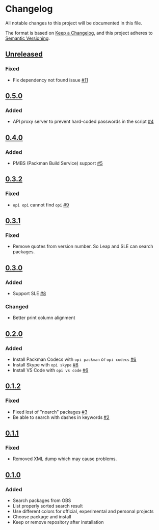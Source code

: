 # Changelog

All notable changes to this project will be documented in this file.

The format is based on [Keep a Changelog](https://keepachangelog.com/en/1.0.0/),
and this project adheres to [Semantic Versioning](https://semver.org/spec/v2.0.0.html).

## [Unreleased]

### Fixed

- Fix dependency not found issue [#11](https://github.com/openSUSE-zh/opi/issues/11)

## [0.5.0]

### Added

- API proxy server to prevent hard-coded passwords in the script [#4](https://github.com/openSUSE-zh/opi/issues/4)

## [0.4.0]

### Added

- PMBS (Packman Build Service) support [#5](https://github.com/openSUSE-zh/opi/issues/5)

## [0.3.2]

### Fixed

- `opi opi` cannot find `opi` [#9](https://github.com/openSUSE-zh/opi/issues/9)

## [0.3.1]

### Fixed

- Remove quotes from version number. So Leap and SLE can search packages.

## [0.3.0]

### Added

- Support SLE [#8](https://github.com/openSUSE-zh/opi/issues/8)

### Changed

- Better print column alignment

## [0.2.0]

### Added

- Install Packman Codecs with `opi packman` or `opi codecs` [#6](https://github.com/openSUSE-zh/opi/issues/6)
- Install Skype with `opi skype` [#6](https://github.com/openSUSE-zh/opi/issues/6)
- Install VS Code with `opi vs code` [#6](https://github.com/openSUSE-zh/opi/issues/6)

## [0.1.2]

### Fixed

- Fixed lost of "noarch" packages [#3](https://github.com/openSUSE-zh/opi/issues/3)
- Be able to search with dashes in keywords [#2](https://github.com/openSUSE-zh/opi/issues/3)

## [0.1.1]

### Fixed

- Removed XML dump which may cause problems.

## [0.1.0]

### Added

- Search packages from OBS
- List properly sorted search result
- Use different colors for official, experimental and personal projects
- Choose package and install
- Keep or remove repository after installation

[Unreleased]: https://github.com/openSUSE-zh/opi/compare/v0.5.0...HEAD
[0.5.0]: https://github.com/openSUSE-zh/opi/compare/v0.4.0...v0.5.0
[0.4.0]: https://github.com/openSUSE-zh/opi/compare/v0.3.2...v0.4.0
[0.3.2]: https://github.com/openSUSE-zh/opi/compare/v0.3.1...v0.3.2
[0.3.1]: https://github.com/openSUSE-zh/opi/compare/v0.3.0...v0.3.1
[0.3.0]: https://github.com/openSUSE-zh/opi/compare/v0.2.0...v0.3.0
[0.2.0]: https://github.com/openSUSE-zh/opi/compare/v0.1.2...v0.2.0
[0.1.2]: https://github.com/openSUSE-zh/opi/compare/v0.1.1...v0.1.2
[0.1.1]: https://github.com/openSUSE-zh/opi/compare/v0.1.0...v0.1.1
[0.1.0]: https://github.com/openSUSE-zh/opi/releases/tag/v0.1.0
